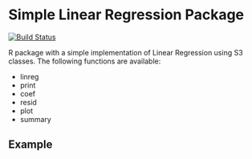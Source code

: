 # Simple Linear Regression Package
[![Build Status](https://travis-ci.org/hecro459/LinReg.svg?branch=master)](https://travis-ci.org/hecro459/LinReg)

R package with a simple implementation of Linear Regression using S3 classes.
The following functions are available:
* linreg
* print
* coef
* resid
* plot
* summary

## Example